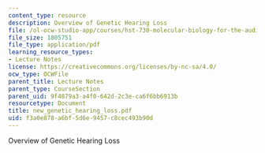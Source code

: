 ```yaml
---
content_type: resource
description: Overview of Genetic Hearing Loss
file: /ol-ocw-studio-app/courses/hst-730-molecular-biology-for-the-auditory-system-fall-2002/f3a0e878a6bf5d6e9457c8cec493b90d_new_genetic_hearing_loss.pdf
file_size: 1805751
file_type: application/pdf
learning_resource_types:
- Lecture Notes
license: https://creativecommons.org/licenses/by-nc-sa/4.0/
ocw_type: OCWFile
parent_title: Lecture Notes
parent_type: CourseSection
parent_uid: 9f4879a3-a4f0-642d-2c3e-ca6f6bb6913b
resourcetype: Document
title: new_genetic_hearing_loss.pdf
uid: f3a0e878-a6bf-5d6e-9457-c8cec493b90d
---
```

Overview of Genetic Hearing Loss